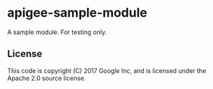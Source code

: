 # apigee-sample-module

A sample module. For testing only. 


## License

This code is copyright (C) 2017 Google Inc, and is licensed under the Apache 2.0 source license.




